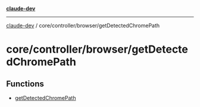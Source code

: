 [**claude-dev**](../../../../README.md)

***

[claude-dev](../../../../README.md) / core/controller/browser/getDetectedChromePath

# core/controller/browser/getDetectedChromePath

## Functions

- [getDetectedChromePath](functions/getDetectedChromePath.md)
